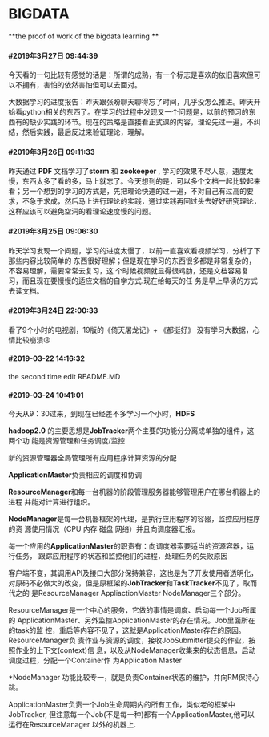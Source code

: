 # BIGDATA
**the proof of work of the bigdata learning **

#### #2019年3月27日 09:44:39

今天看的一句比较有感觉的话是：所谓的成熟，有一个标志是喜欢的依旧喜欢但可以不拥有，害怕的依然害怕但可以去面对。

大数据学习的进度报告：昨天跟张盼聊天聊得忘了时间，几乎没怎么推进。昨天开始看python相关的东西了。在学习的过程中发现又一个问题是，以前的预习的东西有的缺少实践的环节。现在的策略是直接看正式课的内容，理论先过一遍，不纠结，然后实践，最后反过来验证理论，理解。



#### #2019年3月26日 09:11:33

昨天通过 **PDF** 文档学习了**storm** 和 **zookeeper** , 学习的效果不尽人意，速度太慢，东西太多了看的多，马上就忘了。今天想到的是，可以多个文档一起比较起来看；另一个想到的学习的方式是，先把理论快速的过一遍，不对自己有过高的要求，不急于求成，然后马上进行理论的实践，通过实践再回过头去好好研究理论，这样应该可以避免空洞的看理论速度慢的问题。



#### #2019年3月25日 09:06:30

昨天学习发现一个问题，学习的进度太慢了，以前一直喜欢看视频学习，分析了下那些内容比较简单的
东西很好理解；但是现在学习的东西很多都是非常复杂的，不容易理解，需要常常去复习，这
个时候视频就显得很鸡肋，还是文档容易复习，而且现在要慢慢的适应文档的自学方式.现在给每天的任
务是早上早读的方式去读文档。



#### #2019年3月24日 22:00:33

看了9个小时的电视剧，19版的《倚天屠龙记》+ 《都挺好》
没有学习大数据，心情比较崩溃😫



#### #2019-03-22 14:16:32

the second time edit README.MD



#### #2019-03-24 10:41:01

今天从9：30过来，到现在已经差不多学习一个小时，**HDFS**

**hadoop2.0** 的主要思想是**JobTracker**两个主要的功能分分离成单独的组件，这两个功
能是资源管理和任务调度/监控

新的资源管理器全局管理所有应用程序计算资源的分配

**ApplicationMaster**负责相应的调度和协调

**ResourceManager**和每一台机器的阶段管理服务器能够管理用户在哪台机器上的进程
并能对计算进行组织。

**NodeManager**是每一台机器框架的代理，是执行应用程序的容器，监控应用程序的资
源使用情况（CPU 内存 磁盘 网络）并且向调度器汇报。

每一个应用的**ApplicationMaster**的职责有：向调度器索要适当的资源容器，运行任务，
跟踪应用程序的状态和监控他们的进程，处理任务的失败原因

客户端不变，其调用API及接口大部分保持兼容，这也是为了开发使用者透明化，
对原码不必做大的改变，但是原框架的**JobTracker**和**TaskTracker**不见了，取而代之的
是ResourceManager AppliactionMaster NodeManager三个部分。

ResourceManager是一个中心的服务，它做的事情是调度、启动每一个Job所属的
ApplicationMaster、另外监控ApplicationMaster的存在情况。Job里面所在的task的监
控，重启等内容不见了，这就是ApplicationMaster存在的原因。ResourceManager负
责作业与资源的调度，接收JobSubmitter提交的作业，按照作业的上下文(context)信
息，以及从NodeManager收集来的状态信息，启动调度过程，分配一个Container作
为Application Master

 *NodeManager 功能比较专一，就是负责Container状态的维护，并向RM保持心跳。

ApplicationMaster负责一个Job生命周期内的所有工作，类似老的框架中JobTracker,
但注意每一个Job(不是每一种)都有一个ApplicationMaster,他可以运行在ResourceManager
以外的机器上.







